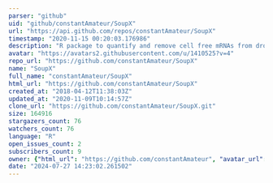 ```yaml
---
parser: "github"
uid: "github/constantAmateur/SoupX"
url: "https://api.github.com/repos/constantAmateur/SoupX"
timestamp: "2020-11-15 00:20:03.176986"
description: "R package to quantify and remove cell free mRNAs from droplet based scRNA-seq data"
avatar: "https://avatars2.githubusercontent.com/u/1410525?v=4"
repo_url: "https://github.com/constantAmateur/SoupX"
name: "SoupX"
full_name: "constantAmateur/SoupX"
html_url: "https://github.com/constantAmateur/SoupX"
created_at: "2018-04-12T11:38:03Z"
updated_at: "2020-11-09T10:14:57Z"
clone_url: "https://github.com/constantAmateur/SoupX.git"
size: 164916
stargazers_count: 76
watchers_count: 76
language: "R"
open_issues_count: 2
subscribers_count: 9
owner: {"html_url": "https://github.com/constantAmateur", "avatar_url": "https://avatars2.githubusercontent.com/u/1410525?v=4", "login": "constantAmateur", "type": "User"}
date: "2024-07-27 14:23:02.261502"
---
```

